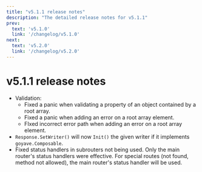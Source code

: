 ```yaml
---
title: "v5.1.1 release notes"
description: "The detailed release notes for v5.1.1"
prev:
  text: 'v5.1.0'
  link: '/changelog/v5.1.0'
next:
  text: 'v5.2.0'
  link: '/changelog/v5.2.0'
---
```


# v5.1.1 release notes

- Validation:
	- Fixed a panic when validating a property of an object contained by a root array.
	- Fixed a panic when adding an error on a root array element.
	- FIxed incorrect error path when adding an error on a root array element.
- `Response.SetWriter()` will now `Init()` the given writer if it implements `goyave.Composable`.
- Fixed status handlers in subrouters not being used. Only the main router's status handlers were effective. For special routes (not found, method not allowed), the main router's status handler will be used.